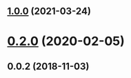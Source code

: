 ## [1.0.0](https://github.com/mljs/airpls/compare/v0.2.0...v1.0.0) (2021-03-24)

# [0.2.0](https://github.com/mljs/airpls/compare/v0.0.2...v0.2.0) (2020-02-05)



<a name="0.0.2"></a>
## 0.0.2 (2018-11-03)



